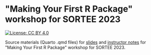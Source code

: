 # "Making Your First R Package" workshop for SORTEE 2023

[![License: CC BY 4.0](https://img.shields.io/badge/License-CC_BY_4.0-lightgrey.svg)](https://creativecommons.org/licenses/by/4.0/)

Source materials (Quarto .qmd files) for [slides](https://cct-datascience.quarto.pub/sortee-rpkg-slides/) and [instructor notes](https://cct-datascience.quarto.pub/sortee-rpkg-notes/) for "Making Your First R Package" workshop for SORTEE 2023.
